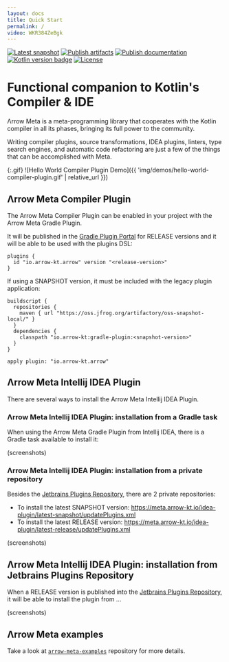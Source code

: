 ```yaml
---
layout: docs
title: Quick Start
permalink: /
video: WKR384ZeBgk
---
```


[![Latest snapshot](https://img.shields.io/maven-metadata/v?color=%230576b6&label=latest%20snapshot&metadataUrl=https%3A%2F%2Foss.jfrog.org%2Fartifactory%2Foss-snapshot-local%2Fio%2Farrow-kt%2Fcompiler-plugin%2Fmaven-metadata.xml)](https://oss.jfrog.org/artifactory/oss-snapshot-local/io/arrow-kt/compiler-plugin/)
[![Publish artifacts](https://github.com/arrow-kt/arrow-meta/workflows/Publish%20Artifacts/badge.svg)](https://github.com/arrow-kt/arrow-meta/actions?query=workflow%3A%22Publish+Artifacts%22)
[![Publish documentation](https://github.com/arrow-kt/arrow-meta/workflows/Publish%20Documentation/badge.svg)](https://github.com/arrow-kt/arrow-meta/actions?query=workflow%3A%22Publish+Documentation%22)
[![Kotlin version badge](https://img.shields.io/badge/kotlin-1.3-blue.svg)](https://kotlinlang.org/docs/reference/whatsnew13.html)
[![License](https://img.shields.io/badge/License-Apache%202.0-blue.svg)](http://www.apache.org/licenses/LICENSE-2.0)

# Functional companion to Kotlin's Compiler & IDE

Λrrow Meta is a meta-programming library that cooperates with the Kotlin compiler in all its phases, bringing its full power to the community.

Writing compiler plugins, source transformations, IDEA plugins, linters, type search engines, and automatic code refactoring are just a few of the things that can be accomplished with Meta.

{:.gif}
![Hello World Compiler Plugin Demo]({{ 'img/demos/hello-world-compiler-plugin.gif' | relative_url }})

## Λrrow Meta Compiler Plugin

The Arrow Meta Compiler Plugin can be enabled in your project with the Arrow Meta Gradle Plugin.

It will be published in the [Gradle Plugin Portal](https://plugins.gradle.org/plugin/io.arrow-kt.arrow) for RELEASE versions and it will be able to be used with the plugins DSL:

```
plugins {
  id "io.arrow-kt.arrow" version "<release-version>"
}
```

If using a SNAPSHOT version, it must be included with the legacy plugin application:

```
buildscript {
  repositories {
    maven { url "https://oss.jfrog.org/artifactory/oss-snapshot-local/" }
  }
  dependencies {
    classpath "io.arrow-kt:gradle-plugin:<snapshot-version>"
  }
}

apply plugin: "io.arrow-kt.arrow"
```

## Λrrow Meta Intellij IDEA Plugin

There are several ways to install the Arrow Meta Intellij IDEA Plugin.

### Λrrow Meta Intellij IDEA Plugin: installation from a Gradle task

When using the Arrow Meta Gradle Plugin from Intellij IDEA, there is a Gradle task available to install it:

(screenshots)

### Λrrow Meta Intellij IDEA Plugin: installation from a private repository

Besides the [Jetbrains Plugins Repository](https://plugins.jetbrains.com), there are 2 private repositories:

* To install the latest SNAPSHOT version: https://meta.arrow-kt.io/idea-plugin/latest-snapshot/updatePlugins.xml
* To install the latest RELEASE version: https://meta.arrow-kt.io/idea-plugin/latest-release/updatePlugins.xml

(screenshots)

## Λrrow Meta Intellij IDEA Plugin: installation from Jetbrains Plugins Repository

When a RELEASE version is published into the [Jetbrains Plugins Repository](https://plugins.jetbrains.com), it will be able to install the plugin from ...

(screenshots)

## Λrrow Meta examples

Take a look at [`arrow-meta-examples`](https://github.com/arrow-kt/arrow-meta-examples) repository for more details.
